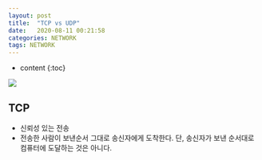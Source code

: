```yaml
---
layout: post
title:  "TCP vs UDP"
date:   2020-08-11 00:21:58
categories: NETWORK
tags: NETWORK
---
```

* content
{:toc}

![](/.../img/network_lecture/tcpudp.png)

## TCP
- 신뢰성 있는 전송
- 전송한 사람이 보낸순서 그대로 송신자에게 도착한다. 단, 송신자가 보낸 순서대로 컴퓨터에 도달하는 것은 아니다.
